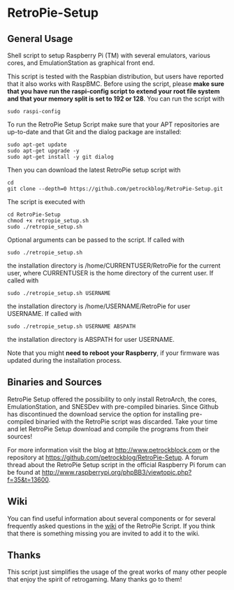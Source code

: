 RetroPie-Setup
==============

General Usage
-------------

Shell script to setup Raspberry Pi (TM) with several emulators, various cores, and EmulationStation as graphical front end.

This script is tested with the Raspbian distribution, but users have reported that it also works with RaspBMC. Before using the script, please **make sure that you have run the raspi-config script to extend your root file system and that your memory split is set to 192 or 128**. You can run the script with

```shell
sudo raspi-config
```

To run the RetroPie Setup Script make sure that your APT repositories are up-to-date and that Git and the dialog package are installed:

```shell
sudo apt-get update
sudo apt-get upgrade -y
sudo apt-get install -y git dialog
```

Then you can download the latest RetroPie setup script with

```shell
cd
git clone --depth=0 https://github.com/petrockblog/RetroPie-Setup.git
```

The script is executed with

```shell
cd RetroPie-Setup
chmod +x retropie_setup.sh
sudo ./retropie_setup.sh
```

Optional arguments can be passed to the script. If called with
```shell
sudo ./retropie_setup.sh
```
the installation directory is /home/CURRENTUSER/RetroPie for the current user, where CURRENTUSER is the home directory of the current user. If called with
```shell
sudo ./retropie_setup.sh USERNAME
```
the installation directory is /home/USERNAME/RetroPie for user USERNAME. If called with
```shell
sudo ./retropie_setup.sh USERNAME ABSPATH
```
the installation directory is ABSPATH for user USERNAME.

Note that you might **need to reboot your Raspberry**, if your firmware was updated during the installation process.



Binaries and Sources
--------------------

RetroPie Setup offered the possibility to only install RetroArch, the cores, EmulationStation, and SNESDev with pre-compiled binaries. Since Github has discontinued the download service the option for installing pre-compiled binaried with the RetroPie script was discarded. Take your time and let RetroPie Setup download and compile the programs from their sources!

For more information visit the blog at http://www.petrockblock.com or the repository at https://github.com/petrockblog/RetroPie-Setup. A forum thread about the RetroPie Setup script in the official Raspberry Pi forum can be found at http://www.raspberrypi.org/phpBB3/viewtopic.php?f=35&t=13600.

Wiki
----

You can find useful information about several components or for several frequently asked questions in the [wiki](https://github.com/petrockblog/RetroPie-Setup/wiki) of the RetroPie Script. If you think that there is something missing you are invited to add it to the wiki.


Thanks
------

This script just simplifies the usage of the great works of many other people that enjoy the spirit of retrogaming. Many thanks go to them!
